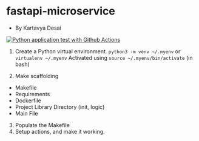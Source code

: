 # fastapi-microservice
- By Kartavya Desai

[![Python application test with Github Actions](https://github.com/KartavyaDesai/fastapi-microservice/actions/workflows/devops.yml/badge.svg)](https://github.com/KartavyaDesai/fastapi-microservice/actions/workflows/devops.yml)

1. Create a Python virtual environment.
`python3 -m venv ~/.myenv` or `virtualenv ~/.myenv`
Activated using `source ~/.myenv/bin/activate` (in bash)

2. Make scaffolding
 - Makefile
 - Requirements
 - Dockerfile
 - Project Library Directory (init, logic)
 - Main File

3. Populate the Makefile
4. Setup actions, and make it working.
